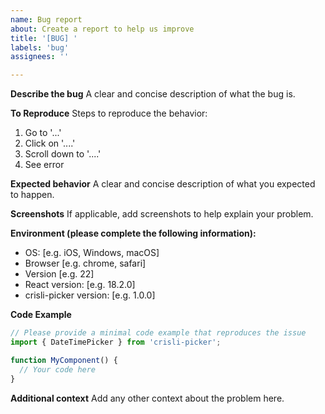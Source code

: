 ```yaml
---
name: Bug report
about: Create a report to help us improve
title: '[BUG] '
labels: 'bug'
assignees: ''

---
```


**Describe the bug**
A clear and concise description of what the bug is.

**To Reproduce**
Steps to reproduce the behavior:
1. Go to '...'
2. Click on '....'
3. Scroll down to '....'
4. See error

**Expected behavior**
A clear and concise description of what you expected to happen.

**Screenshots**
If applicable, add screenshots to help explain your problem.

**Environment (please complete the following information):**
 - OS: [e.g. iOS, Windows, macOS]
 - Browser [e.g. chrome, safari]
 - Version [e.g. 22]
 - React version: [e.g. 18.2.0]
 - crisli-picker version: [e.g. 1.0.0]

**Code Example**
```jsx
// Please provide a minimal code example that reproduces the issue
import { DateTimePicker } from 'crisli-picker';

function MyComponent() {
  // Your code here
}
```

**Additional context**
Add any other context about the problem here.
